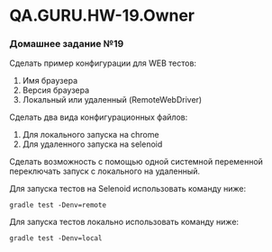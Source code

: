 # QA.GURU.HW-19.Owner
### Домашнее задание №19

Сделать пример конфигурации для WEB тестов:
1. Имя браузера
2. Версия браузера
3. Локальный или удаленный (RemoteWebDriver)

Сделать два вида конфигурационных файлов:
1. Для локального запуска на chrome
2. Для удаленного запуска на selenoid

Сделать возможность с помощью одной системной переменной переключать запуск с локального на удаленный.

Для запуска тестов на Selenoid использовать команду ниже:
```shell
gradle test -Denv=remote
```

Для запуска тестов локально использовать команду ниже:
```shell
gradle test -Denv=local
```
